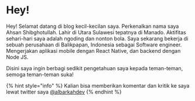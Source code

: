# Hey!

Hey! Selamat datang di blog kecil-kecilan saya. Perkenalkan nama saya Ahsan Shibghotullah. Lahir di Utara Sulawesi tepatnya di Manado. Aktifitas sehari-hari saya adalah ngoding dan nonton bola. Saya sekarang bekerja di sebuah perusahaan di Balikpapan, Indonesia sebagai Software engineer. Mengerjakan aplikasi mobile dengan React Native, dan backend dengan Node JS.

Disini saya ingin berbagi sedikit pengetahuan saya kepada teman-teman, semoga teman-teman suka!

{% hint style="info" %}
Kalian bisa memberikan komentar dan kritik ke saya lewat twitter saya [@albarkahdev](https://twitter.com/albarkahdev)
{% endhint %}

